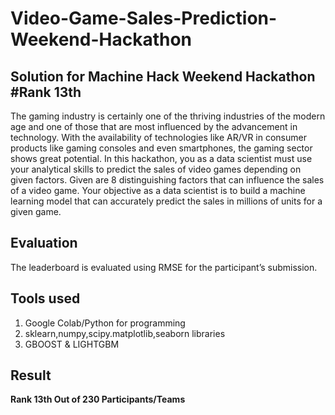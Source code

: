 # Video-Game-Sales-Prediction-Weekend-Hackathon


## Solution for Machine Hack Weekend Hackathon #Rank 13th


The gaming industry is certainly one of the thriving industries of the modern age and one of those that are most influenced by the advancement in technology. With the availability of technologies like AR/VR in consumer products like gaming consoles and even smartphones, the gaming sector shows great potential. In this hackathon, you as a data scientist must use your analytical skills to predict the sales of video games depending on given factors. Given are 8 distinguishing factors that can influence the sales of a video game. Your objective as a data scientist is to build a machine learning model that can accurately predict the sales in millions of units for a given game.

## Evaluation
The leaderboard is evaluated using RMSE for the participant’s submission.

## Tools used
<ol>
  <li>Google Colab/Python for programming</li>
  <li>sklearn,numpy,scipy.matplotlib,seaborn libraries</li>
  <li>GBOOST & LIGHTGBM</li>
</ol> 


## Result

**Rank 13th Out of 230 Participants/Teams**
 

